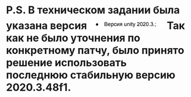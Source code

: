 # P.S. В техническом задании была указана версия ![alt text](image.png) Так как не было уточнения по конкретному патчу, было принято решение использовать последнюю стабильную версию 2020.3.48f1.
 
